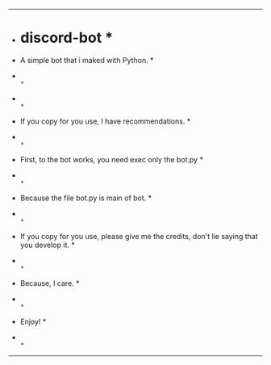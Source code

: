 ****************************************************************************************************************
* # discord-bot                                                                                                *
* A simple bot that i maked with Python.                                                                       *
*                                                                                                              *
*                                                                                                              *
* If you copy for you use, I have recommendations.                                                             *
*                                                                                                              *
* First, to the bot works, you need exec only the bot.py                                                       *
*                                                                                                              *
* Because the file bot.py is main of bot.                                                                      *
*                                                                                                              *
* If you copy for you use, please give me the credits, don't lie saying that you develop it.                   *
*                                                                                                              *
* Because, I care.                                                                                             *
*                                                                                                              *
* Enjoy!                                                                                                       *
*                                                                                                              *
****************************************************************************************************************
